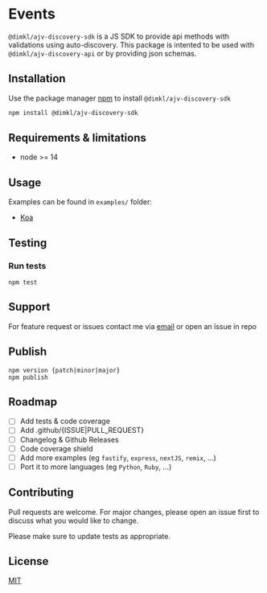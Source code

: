 # Events

`@dimkl/ajv-discovery-sdk` is a JS SDK to provide api methods with validations using auto-discovery. This package is intented to be used with `@dimkl/ajv-discovery-api` or by providing json schemas.

## Installation

Use the package manager [npm](https://nodejs.org/en/download/) to install `@dimkl/ajv-discovery-sdk`

```bash
npm install @dimkl/ajv-discovery-sdk
```

## Requirements & limitations

- node >= 14

## Usage

Examples can be found in `examples/` folder:

- [Koa](./examples/koa)

## Testing

<!-- TODO: codecov -->

### Run tests

```
npm test
```

## Support
For feature request or issues contact me via [email](mailto:dimitris.klouvas@gmail.com) or open an issue in repo

## Publish

```
npm version {patch|minor|major}
npm publish
```

## Roadmap

- [ ] Add tests & code coverage
- [ ] Add .github/{ISSUE|PULL_REQUEST}
- [ ] Changelog & Github Releases
- [ ] Code coverage shield
- [ ] Add more examples (eg `fastify`, `express`, `nextJS`, `remix`, ...)
- [ ] Port it to more languages (eg `Python`, `Ruby`, ...)

## Contributing

Pull requests are welcome. For major changes, please open an issue first
to discuss what you would like to change.

Please make sure to update tests as appropriate.

## License

[MIT](https://choosealicense.com/licenses/MIT/)